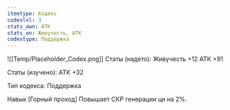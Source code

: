 ```yaml
---
itemtype: Кодекс
codexlvl: 3
stats_own: АТК
stats_on: Живучесть, АТК
codextype: Поддержка
---
```

![[Temp/Placeholder_Codex.png]]
Статы (надето):
Живучесть +12
АТК +91

Статы (изучено):
АТК +32

Тип кодекса: Поддержка


Навык
[Горный проход]
Повышает СКР генерации ци на 2%.


